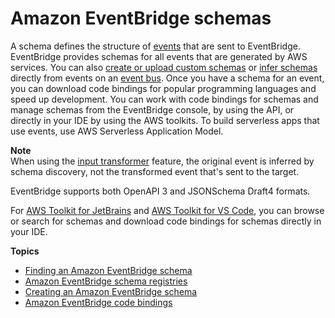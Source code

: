 # Amazon EventBridge schemas<a name="eb-schema"></a>

A schema defines the structure of [events](eb-events.md) that are sent to EventBridge\. EventBridge provides schemas for all events that are generated by AWS services\. You can also [create or upload custom schemas](eb-schema-create.md) or [infer schemas](eb-schema-create.md#eb-schemas-infer) directly from events on an [event bus](eb-event-bus.md)\. Once you have a schema for an event, you can download code bindings for popular programming languages and speed up development\. You can work with code bindings for schemas and manage schemas from the EventBridge console, by using the API, or directly in your IDE by using the AWS toolkits\. To build serverless apps that use events, use AWS Serverless Application Model\.

**Note**  
When using the [input transformer](eb-transform-target-input.md) feature, the original event is inferred by schema discovery, not the transformed event that's sent to the target\.

EventBridge supports both OpenAPI 3 and JSONSchema Draft4 formats\.

For [AWS Toolkit for JetBrains](https://docs.aws.amazon.com/toolkit-for-jetbrains/latest/userguide/eventbridge-schemas.html) and [AWS Toolkit for VS Code](https://docs.aws.amazon.com/toolkit-for-vscode/latest/userguide/working-with-aws.html), you can browse or search for schemas and download code bindings for schemas directly in your IDE\. 



**Topics**
+ [Finding an Amazon EventBridge schema](eb-find-schema.md)
+ [Amazon EventBridge schema registries](eb-schema-registry.md)
+ [Creating an Amazon EventBridge schema](eb-schema-create.md)
+ [Amazon EventBridge code bindings](eb-schema-code-bindings.md)
